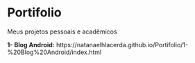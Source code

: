 # Portifolio
 Meus projetos pessoais e acadêmicos

<p> <strong>1- Blog Android:</strong> https://natanaelhlacerda.github.io/Portifolio/1-%20Blog%20Android/index.html </p>